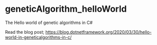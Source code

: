 # geneticAlgorithm_helloWorld
The Hello world of genetic algorithms in C#

Read the blog post;
https://blog.dotnetframework.org/2020/03/30/hello-world-in-geneticalgorithms-in-c/
